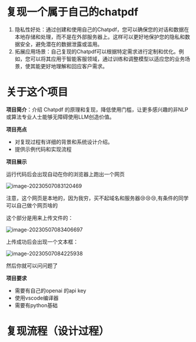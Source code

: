 # 复现一个属于自己的chatpdf

1. 隐私性好处：通过创建和使用自己的Chatpdf，您可以确保您的对话和数据在本地存储和处理，而不是在外部服务器上。这样可以更好地保护您的隐私和数据安全，避免潜在的数据泄露或滥用。
2. 拓展应用场景：自己复现的Chatpdf可以根据特定需求进行定制和优化。例如，您可以将其应用于智能客服领域，通过训练和调整模型以适应您的业务场景，使其能更好地理解和回应客户需求。

# 关于这个项目

**项目简介**：介绍 Chatpdf 的原理和复现，降低使用门槛，让更多感兴趣的非NLP或算法专业人士能够无障碍使用LLM创造价值。

**项目亮点**

- 对复现过程有详细的背景和系统设计介绍。
- 提供示例代码和实现流程

**项目展示**

运行代码后会出现自动在你的浏览器上跑出一个网页

![image-20230507083120469](C:\Users\14272\chatpdf\image\image-20230507083120469.png)

注意，这个网页是本地的，因为我穷，买不起域名和服务器:cry::cry::cry:,有条件的同学可以自己做个网页啥的

这个部分是用来上传文件的：

![image-20230507083406697](C:\Users\14272\chatpdf\image\image-20230507083406697.png)

上传成功后会出现一个文本框：

![image-20230507084225938](C:\Users\14272\chatpdf\image\image-20230507084225938.png)

然后你就可以问问题了

**项目要求**

- 需要有自己的openai 的api key
- 使用vscode编译器
- 需要有python基础

# 复现流程（设计过程）
